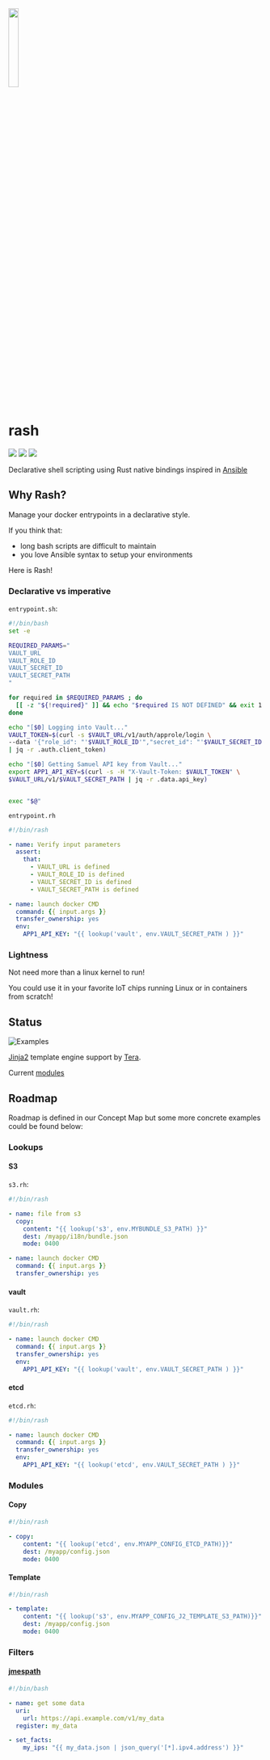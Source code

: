 <img src="https://raw.githubusercontent.com/pando85/rash/master/artwork/logo.png" width="20%" height="auto" />

# rash
![](https://img.shields.io/github/workflow/status/pando85/rash/Rust/master) [![](https://img.shields.io/badge/design-concept--map-blue)](https://mind42.com/mindmap/f299679e-8dc5-48d8-b0f0-4d65235cdf56) ![](https://img.shields.io/github/license/pando85/rash)

Declarative shell scripting using Rust native bindings inspired in [Ansible](https://www.ansible.com/)

## Why Rash?

Manage your docker entrypoints in a declarative style.

If you think that:

- long bash scripts are difficult to maintain
- you love Ansible syntax to setup your environments

Here is Rash!

### Declarative vs imperative

`entrypoint.sh`:
```bash
#!/bin/bash
set -e

REQUIRED_PARAMS="
VAULT_URL
VAULT_ROLE_ID
VAULT_SECRET_ID
VAULT_SECRET_PATH
"

for required in $REQUIRED_PARAMS ; do
  [[ -z "${!required}" ]] && echo "$required IS NOT DEFINED" && exit 1
done

echo "[$0] Logging into Vault..."
VAULT_TOKEN=$(curl -s $VAULT_URL/v1/auth/approle/login \
--data '{"role_id": "'$VAULT_ROLE_ID'","secret_id": "'$VAULT_SECRET_ID'"}' \
| jq -r .auth.client_token)

echo "[$0] Getting Samuel API key from Vault..."
export APP1_API_KEY=$(curl -s -H "X-Vault-Token: $VAULT_TOKEN" \
$VAULT_URL/v1/$VAULT_SECRET_PATH | jq -r .data.api_key)


exec "$@"
```

`entrypoint.rh`
```yaml
#!/bin/rash

- name: Verify input parameters
  assert:
    that:
      - VAULT_URL is defined
      - VAULT_ROLE_ID is defined
      - VAULT_SECRET_ID is defined
      - VAULT_SECRET_PATH is defined

- name: launch docker CMD
  command: {{ input.args }}
  transfer_ownership: yes
  env:
    APP1_API_KEY: "{{ lookup('vault', env.VAULT_SECRET_PATH ) }}"
```

### Lightness

Not need more than a linux kernel to run!

You could use it in your favorite IoT chips running Linux or in containers from scratch!

## Status

![Examples](https://media.giphy.com/media/YqQQGUib5yzNM2GvFe/giphy.gif)

[Jinja2](https://tera.netlify.app/docs/#templates) template engine support by [Tera](https://github.com/Keats/tera).

Current [modules](./rash_core/src/modules/)

## Roadmap

Roadmap is defined in our Concept Map but some more concrete examples could be found below:

### Lookups

#### S3

`s3.rh`:
```yaml
#!/bin/rash

- name: file from s3
  copy:
    content: "{{ lookup('s3', env.MYBUNDLE_S3_PATH) }}"
    dest: /myapp/i18n/bundle.json
    mode: 0400

- name: launch docker CMD
  command: {{ input.args }}
  transfer_ownership: yes

```

#### vault

`vault.rh`:
```yaml
#!/bin/rash

- name: launch docker CMD
  command: {{ input.args }}
  transfer_ownership: yes
  env:
    APP1_API_KEY: "{{ lookup('vault', env.VAULT_SECRET_PATH ) }}"
```

#### etcd

`etcd.rh`:
```yaml
#!/bin/rash

- name: launch docker CMD
  command: {{ input.args }}
  transfer_ownership: yes
  env:
    APP1_API_KEY: "{{ lookup('etcd', env.VAULT_SECRET_PATH ) }}"
```

### Modules

#### Copy

```yaml
#!/bin/rash

- copy:
    content: "{{ lookup('etcd', env.MYAPP_CONFIG_ETCD_PATH)}}"
    dest: /myapp/config.json
    mode: 0400
```

#### Template

```yaml
#!/bin/rash

- template:
    content: "{{ lookup('s3', env.MYAPP_CONFIG_J2_TEMPLATE_S3_PATH)}}"
    dest: /myapp/config.json
    mode: 0400
```

### Filters

#### [jmespath](https://docs.rs/jmespath/0.2.0/jmespath/)

```yaml
#!/bin/bash

- name: get some data
  uri:
    url: https://api.example.com/v1/my_data
  register: my_data

- set_facts:
    my_ips: "{{ my_data.json | json_query('[*].ipv4.address') }}"

```
